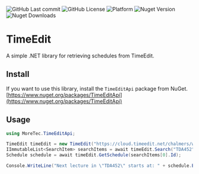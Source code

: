 ![GitHub Last commit](https://img.shields.io/github/last-commit/89netraM/TimeEdit) ![GitHub License](https://img.shields.io/github/license/89netraM/TimeEdit) ![Platform](https://img.shields.io/badge/platform-windows%20%7C%20macos%20%7C%20linux-lightgrey) ![Nuget Version](https://img.shields.io/nuget/v/TimeEditApi) ![Nuget Downloads](https://img.shields.io/nuget/dt/TimeEditApi)

# TimeEdit

A simple .NET library for retrieving schedules from TimeEdit.

## Install

If you want to use this library, install the `TimeEditApi` package from NuGet.  
[https://www.nuget.org/packages/TimeEditApi](https://www.nuget.org/packages/TimeEditApi)

## Usage
```C#
using MoreTec.TimeEditApi;

TimeEdit timeEdit = new TimeEdit("https://cloud.timeedit.net/chalmers/web/public/");
IImmutableList<SearchItem> searchItems = await timeEdit.Search("TDA452", 1);
Schedule schedule = await timeEdit.GetSchedule(searchItems[0].Id);

Console.WriteLine("Next lecture in \"TDA452\" starts at: " + schedule.Entries[0].StartTime);
```